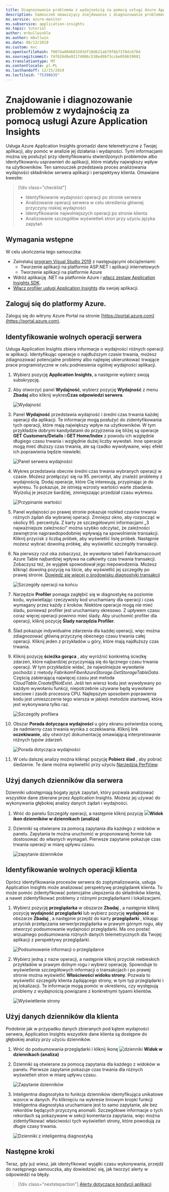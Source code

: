 ```yaml
---
title: Diagnozowanie problemów z wydajnością za pomocą usługi Azure Application Insights | Microsoft Docs
description: Samouczek omawiający znajdowanie i diagnozowanie problemów z wydajnością aplikacji za pomocą usługi Azure Application Insights.
ms.service: azure-monitor
ms.subservice: application-insights
ms.topic: tutorial
author: mrbullwinkle
ms.author: mbullwin
ms.date: 08/13/2019
ms.custom: mvc
ms.openlocfilehash: f9074a004683393df18d621a679fbb7378dc6704
ms.sourcegitcommit: f4f626d6e92174086c530ed9bf3ccbe058639081
ms.translationtype: MT
ms.contentlocale: pl-PL
ms.lasthandoff: 12/25/2019
ms.locfileid: "75398635"
---
```

# <a name="find-and-diagnose-performance-issues-with-azure-application-insights"></a>Znajdowanie i diagnozowanie problemów z wydajnością za pomocą usługi Azure Application Insights

Usługa Azure Application Insights gromadzi dane telemetryczne z Twojej aplikacji, aby pomóc w analizie jej działania i wydajności.  Tymi informacjami można się posłużyć przy identyfikowaniu stwierdzonych problemów albo identyfikowaniu usprawnień do aplikacji, które miałyby największy wpływ na użytkowników.  Ten samouczek przedstawia proces analizowania wydajności składników serwera aplikacji i perspektywy klienta.  Omawiane kwestie:

> [!div class="checklist"]
> * Identyfikowanie wydajności operacji po stronie serwera
> * Analizowanie operacji serwera w celu określenia głównej przyczyny niskiej wydajności
> * Identyfikowanie najwolniejszych operacji po stronie klienta
> * Analizowanie szczegółów wyświetleń stron przy użyciu języka zapytań


## <a name="prerequisites"></a>Wymagania wstępne

W celu ukończenia tego samouczka:

- Zainstaluj [program Visual Studio 2019](https://www.visualstudio.com/downloads/) z następującymi obciążeniami:
    - Tworzenie aplikacji na platformie ASP.NET i aplikacji internetowych
    - Tworzenie aplikacji na platformie Azure
- Wdróż aplikację .NET na platformie Azure i [włącz zestaw Application Insights SDK](../../azure-monitor/app/asp-net.md).
- [Włącz profiler usługi Application Insights](../../azure-monitor/app/profiler.md#installation) dla swojej aplikacji.

## <a name="log-in-to-azure"></a>Zaloguj się do platformy Azure.
Zaloguj się do witryny Azure Portal na stronie [https://portal.azure.com](https://portal.azure.com).

## <a name="identify-slow-server-operations"></a>Identyfikowanie wolnych operacji serwera
Usługa Application Insights zbiera informacje o wydajności różnych operacji w aplikacji. Identyfikując operacje o najdłuższym czasie trwania, możesz zdiagnozować potencjalne problemy albo najlepiej ukierunkować trwające prace programistyczne w celu podniesienia ogólnej wydajności aplikacji.

1. Wybierz pozycję **Application Insights**, a następnie wybierz swoją subskrypcję.  
1. Aby otworzyć panel **Wydajność**, wybierz pozycję **Wydajność** z menu **Zbadaj** albo kliknij wykres**Czas odpowiedzi serwera**.

    ![Wydajność](media/tutorial-performance/1-overview.png)

2. Panel **Wydajność** przedstawia wydajność i średni czas trwania każdej operacji dla aplikacji.  Te informacje mogą posłużyć do zidentyfikowania tych operacji, które mają największy wpływ na użytkowników. W tym przykładzie dobrymi kandydatami do przyjrzenia się bliżej są operacje **GET Customers/Details** i **GET Home/Index** z powodu ich względnie długiego czasu trwania i względnie dużej liczby wywołań.  Inne operacje mogą mieć dłuższy czas trwania, ale są rzadko wywoływane, więc efekt ich poprawienia będzie niewielki.  

    ![Panel serwera wydajności](media/tutorial-performance/2-server-operations.png)

3. Wykres przedstawia obecnie średni czas trwania wybranych operacji w czasie. Możesz przełączyć się na 95. percentyl, aby znaleźć problemy z wydajnością. Dodaj operacje, które Cię interesują, przypinając je do wykresu.  To pokazuje, że istnieją wzrosty wartości warte zbadania.  Wyizoluj je jeszcze bardziej, zmniejszając przedział czasu wykresu.

    ![Przypinanie wartości](media/tutorial-performance/3-server-operations-95th.png)

4.  Panel wydajności po prawej stronie pokazuje rozkład czasów trwania różnych żądań dla wybranej operacji.  Zmniejsz okno, aby rozpocząć w okolicy 95. percentyla. Z karty ze szczegółowymi informacjami „3 najważniejsze zależności” można szybko odczytać, że zależności zewnętrzne najprawdopodobniej wpływają na spowolnienie transakcji.  Kliknij przycisk z liczbą próbek, aby wyświetlić listę próbek. Następnie możesz wybrać dowolną próbkę, aby wyświetlić szczegóły transakcji.

5.  Na pierwszy rzut oka zobaczysz, że wywołanie tabeli Fabrikamaccount Azure Table najbardziej wpływa na całkowity czas trwania transakcji. Zobaczysz też, że wyjątek spowodował jego niepowodzenia. Możesz kliknąć dowolną pozycję na liście, aby wyświetlić jej szczegóły po prawej stronie. [Dowiedz się więcej o środowisku diagnostyki transakcji](../../azure-monitor/app/transaction-diagnostics.md)

    ![Szczegóły operacji na końcu](media/tutorial-performance/4-end-to-end.png)
    

6.  Narzędzie **Profiler** pomaga zagłębić się w diagnostykę na poziomie kodu, wyświetlając rzeczywisty kod uruchamiany dla operacji i czas wymagany przez każdy z kroków. Niektóre operacje mogą nie mieć śladu, ponieważ profiler jest uruchamiany okresowo.  Z upływem czasu coraz więcej operacji powinno mieć ślady.  Aby uruchomić profiler dla operacji, kliknij pozycję **Ślady narzędzia Profiler**.
5.  Ślad pokazuje indywidualne zdarzenia dla każdej operacji, więc można zdiagnozować główną przyczynę obecnego czasu trwania całej operacji.  Kliknij jeden z przykładów u góry, które mają najdłuższy czas trwania.
6.  Kliknij pozycję **ścieżka gorąca** , aby wyróżnić konkretną ścieżkę zdarzeń, które najbardziej przyczyniają się do łącznego czasu trwania operacji.  W tym przykładzie widać, że najwolniejsze wywołanie pochodzi z metody *FabrikamFiberAzureStorage.GetStorageTableData*. Częścią zabierającą najwięcej czasu jest metoda *CloudTable.CreateIfNotExist*. Jeśli ten wiersz kodu jest wywoływany po każdym wywołaniu funkcji, niepotrzebnie używane będą wywołanie sieciowe i zasób procesora CPU. Najlepszym sposobem poprawienia kodu jest umieszczenie tego wiersza w jakiejś metodzie startowej, która jest wykonywana tylko raz.

    ![Szczegóły profilera](media/tutorial-performance/5-hot-path.png)

7.  Obszar **Porada dotycząca wydajności** u góry ekranu potwierdza ocenę, że nadmierny czas trwania wynika z oczekiwania.  Kliknij link **oczekiwanie**, aby otworzyć dokumentację omawiającą interpretowanie różnych typów zdarzeń.

    ![Porada dotycząca wydajności](media/tutorial-performance/6-perf-tip.png)

8.   W celu dalszej analizy można kliknąć pozycję **Pobierz ślad** , aby pobrać śledzenie. Te dane można wyświetlić przy użyciu [Narzędzia PerfView](https://github.com/Microsoft/perfview#perfview-overview).

## <a name="use-logs-data-for-server"></a>Użyj danych dzienników dla serwera
 Dzienniki udostępniają bogaty język zapytań, który pozwala analizować wszystkie dane zbierane przez Application Insights. Możesz jej używać do wykonywania głębokiej analizy danych żądań i wydajności.

1. Wróć do panelu Szczegóły operacji, a następnie kliknij pozycję ![](media/tutorial-performance/app-viewinlogs-icon.png)**Widok ikon dzienników w dziennikach (analiza)**

2. Dzienniki są otwierane za pomocą zapytania dla każdego z widoków w panelu.  Zapytania te można uruchomić w proponowanej formie lub dostosować do własnych wymagań.  Pierwsze zapytanie pokazuje czas trwania operacji w miarę upływu czasu.

    ![zapytanie dzienników](media/tutorial-performance/7-request-time-logs.png)


## <a name="identify-slow-client-operations"></a>Identyfikowanie wolnych operacji klienta
Oprócz identyfikowania procesów serwera do zoptymalizowania, usługa Application Insights może analizować perspektywę przeglądarek klienta.  To może pomóc zidentyfikować potencjalne ulepszenia do składników klienta, a nawet zidentyfikować problemy z różnymi przeglądarkami i lokalizacjami.

1. Wybierz pozycję **przeglądarka** w obszarze **Zbadaj** , a następnie kliknij pozycję **wydajność przeglądarki** lub wybierz pozycję **wydajność** w obszarze **Zbadaj** , a następnie przejdź do karty **przeglądarki** , klikając przycisk przełączania serwer/przeglądarka w prawym górnym rogu, aby otworzyć podsumowanie wydajności przeglądarki. Ma ono postać wizualnego podsumowania różnych danych telemetrycznych dla Twojej aplikacji z perspektywy przeglądarki.

    ![Podsumowanie informacji o przeglądarce](media/tutorial-performance/8-browser.png)

2. Wybierz jedną z nazw operacji, a następnie kliknij przycisk niebieskich przykładów w prawym dolnym rogu i wybierz operację. Spowoduje to wyświetlenie szczegółowych informacji o transakcjach i po prawej stronie można wyświetlić **Właściwości widoku strony**. Pozwala to wyświetlić szczegóły klienta żądającego strony, w tym typ przeglądarki i jej lokalizacji. Te informacje mogą pomóc w określeniu, czy występują problemy z wydajnością powiązane z konkretnymi typami klientów.

    ![Wyświetlenie strony](media/tutorial-performance/9-page-view-properties.png)

## <a name="use-logs-data-for-client"></a>Użyj danych dzienników dla klienta
Podobnie jak w przypadku danych zbieranych pod kątem wydajności serwera, Application Insights wszystkie dane klienta są dostępne do głębokiej analizy przy użyciu dzienników.

1. Wróć do podsumowania przeglądarki i kliknij ikonę ![dzienniki](media/tutorial-performance/app-viewinlogs-icon.png) **Widok w dziennikach (analiza)**

2. Dzienniki są otwierane za pomocą zapytania dla każdego z widoków w panelu. Pierwsze zapytanie pokazuje czas trwania dla różnych wyświetleń stron w miarę upływu czasu.

    ![Zapytanie dzienników](media/tutorial-performance/10-page-view-logs.png)

3.  Inteligentna diagnostyka to funkcja dzienników identyfikująca unikatowe wzorce w danych. Po kliknięciu na wykresie liniowym kropki funkcji Inteligentna diagnostyka uruchamiane jest to samo zapytanie, ale bez rekordów będących przyczyną anomalii. Szczegółowe informacje o tych rekordach są pokazywane w sekcji komentarza zapytania, więc można zidentyfikować właściwości tych wyświetleń strony, które powodują za długie czasy trwania.

    ![Dzienniki z inteligentną diagnostyką](media/tutorial-performance/11-page-view-logs-dsmart.png)


## <a name="next-steps"></a>Następne kroki
Teraz, gdy już wiesz, jak identyfikować wyjątki czasu wykonywania, przejdź do następnego samouczka, aby dowiedzieć się, jak tworzyć alerty w odpowiedzi na błędy.

> [!div class="nextstepaction"]
> [Alerty dotyczące kondycji aplikacji](../../azure-monitor/learn/tutorial-alert.md)
